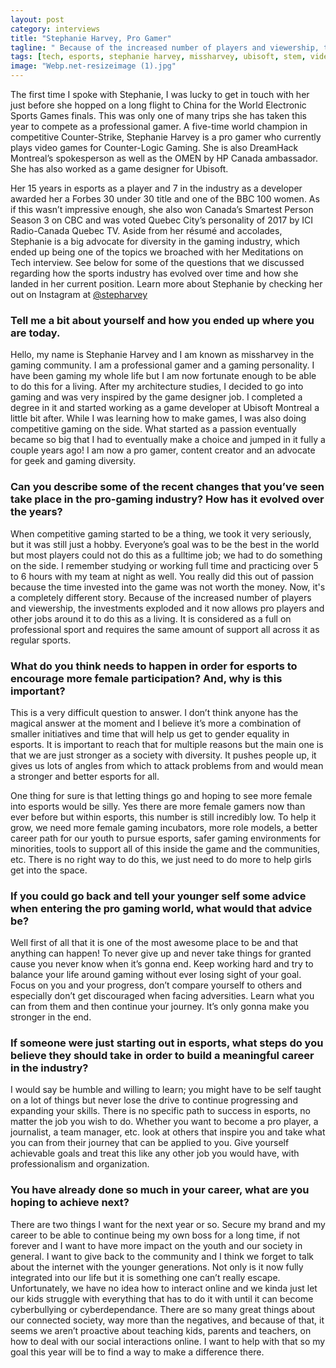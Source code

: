 ```yaml
---
layout: post
category: interviews
title: "Stephanie Harvey, Pro Gamer"
tagline: " Because of the increased number of players and viewership, the investments exploded and it now allows pro players and other jobs around it to do this as a living. It is considered as a full on professional sport"
tags: [tech, esports, stephanie harvey, missharvey, ubisoft, stem, video games, gaming, women in tech]
image: "Webp.net-resizeimage (1).jpg"
---
```


The first time I spoke with Stephanie, I was lucky to get in touch with her just before she hopped on a long flight to China for the World Electronic Sports Games finals. This was only one of many trips she has taken this year to compete as a professional gamer. A five-time world champion in competitive Counter-Strike, Stephanie Harvey is a pro gamer who currently plays video games for Counter-Logic Gaming. She is also DreamHack Montreal’s spokesperson as well as the OMEN by HP Canada ambassador. She has also worked as a game designer for Ubisoft.

Her 15 years in esports as a player and 7 in the industry as a developer awarded her a Forbes 30 under 30 title and one of the BBC 100 women. As if this wasn’t impressive enough, she also won Canada’s Smartest Person Season 3 on CBC and was voted Quebec City’s personality of 2017 by ICI Radio-Canada Quebec TV. Aside from her résumé and accolades, Stephanie is a big advocate for diversity in the gaming industry, which ended up being one of the topics we broached with her Meditations on Tech interview. See below for some of the questions that we discussed regarding how the sports industry has evolved over time and how she landed in her current position. Learn more about Stephanie by checking her out on Instagram at [@stepharvey](https://www.instagram.com/stepharvey)

### Tell me a bit about yourself and how you ended up where you are today.

Hello, my name is Stephanie Harvey and I am known as missharvey in the gaming community. I am a professional gamer and a gaming personality. I have been gaming my whole life but I am now fortunate enough to be able to do this for a living. After my architecture studies, I decided to go into gaming and was very inspired by the game designer job. I completed a degree in it and started working as a game developer at Ubisoft Montreal a little bit after. While I was learning how to make games, I was also doing competitive gaming on the side. What started as a passion eventually became so big that I had to eventually make a choice and jumped in it fully a couple years ago! I am now a pro gamer, content creator and an advocate for geek and gaming diversity.


### Can you describe some of the recent changes that you’ve seen take place in the pro-gaming industry? How has it evolved over the years?

When competitive gaming started to be a thing, we took it very seriously, but it was still just a hobby. Everyone’s goal was to be the best in the world but most players could not do this as a fulltime job; we had to do something on the side. I remember studying or working full time and practicing over 5 to 6 hours with my team at night as well. You really did this out of passion because the time invested into the game was not worth the money. Now, it's a completely different story. Because of the increased number of players and viewership, the investments exploded and it now allows pro players and other jobs around it to do this as a living. It is considered as a full on professional sport and requires the same amount of support all across it as regular sports.


### What do you think needs to happen in order for esports to encourage more female participation? And, why is this important?

This is a very difficult question to answer. I don’t think anyone has the magical answer at the moment and I believe it’s more a combination of smaller initiatives and time that will help us get to gender equality in esports. It is important to reach that for multiple reasons but the main one is that we are just stronger as a society with diversity. It pushes people up, it gives us lots of angles from which to attack problems from and would mean a stronger and better esports for all. 

One thing for sure is that letting things go and hoping to see more female into esports would be silly. Yes there are more female gamers now than ever before but within esports, this number is still incredibly low. To help it grow, we need more female gaming incubators, more role models, a better career path for our youth to pursue esports, safer gaming environments for minorities, tools to support all of this inside the game and the communities, etc. There is no right way to do this, we just need to do more to help girls get into the space.


###  If you could go back and tell your younger self some advice when entering the pro gaming world, what would that advice be?

Well first of all that it is one of the most awesome place to be and that anything can happen! To never give up and never take things for granted cause you never know when it’s gonna end. Keep working hard and try to balance your life around gaming without ever losing sight of your goal. Focus on you and your progress, don’t compare yourself to others and especially don’t get discouraged when facing adversities. Learn what you can from them and then continue your journey. It’s only gonna make you stronger in the end.


###  If someone were just starting out in esports, what steps do you believe they should take in order to build a meaningful career in the industry?

I would say be humble and willing to learn; you might have to be self taught on a lot of things but never lose the drive to continue progressing and expanding your skills. There is no specific path to success in esports, no matter the job you wish to do. Whether you want to become a pro player, a journalist, a team manager, etc. look at others that inspire you and take what you can from their journey that can be applied to you. Give yourself achievable goals and treat this like any other job you would have, with professionalism and organization. 


### You have already done so much in your career, what are you hoping to achieve next?

There are two things I want for the next year or so. Secure my brand and my career to be able to continue being my own boss for a long time, if not forever and I want to have more impact on the youth and our society in general. I want to give back to the community and I think we forget to talk about the internet with the younger generations. Not only is it now fully integrated into our life but it is something one can’t really escape. Unfortunately, we have no idea how to interact online and we kinda just let our kids struggle with everything that has to do it with until it can become cyberbullying or cyberdependance. There are so many great things about our connected society, way more than the negatives, and because of that, it seems we aren’t proactive about teaching kids, parents and teachers, on how to deal with our social interactions online. I want to help with that so my goal this year will be to find a way to make a difference there.
